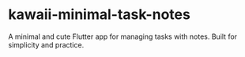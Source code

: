 # kawaii-minimal-task-notes
A minimal and cute Flutter app for managing tasks with notes. Built for simplicity and practice.
